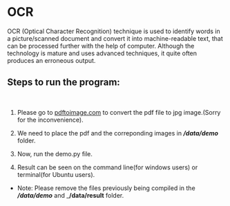 # OCR
OCR (Optical Character Recognition) technique is used to identify words in a picture/scanned document and convert it into machine-readable text, that can be processed further with the help of computer. Although the technology is mature and uses advanced techniques, it quite often produces an erroneous output.

## Steps to run the program:
<br>

1. Please go to [pdftoimage.com](https://pdftoimage.com/) to convert the pdf file to jpg image.(Sorry for the inconvenience).

2. We need to place the pdf and the correponding images in ___/data/demo___ folder.

3. Now, run the demo.py file.

4. Result can be seen on the command line(for windows users) or terminal(for Ubuntu users).

  * Note: Please remove the files previously being compiled in the ___/data/demo___ and ___/data/result__ folder.
